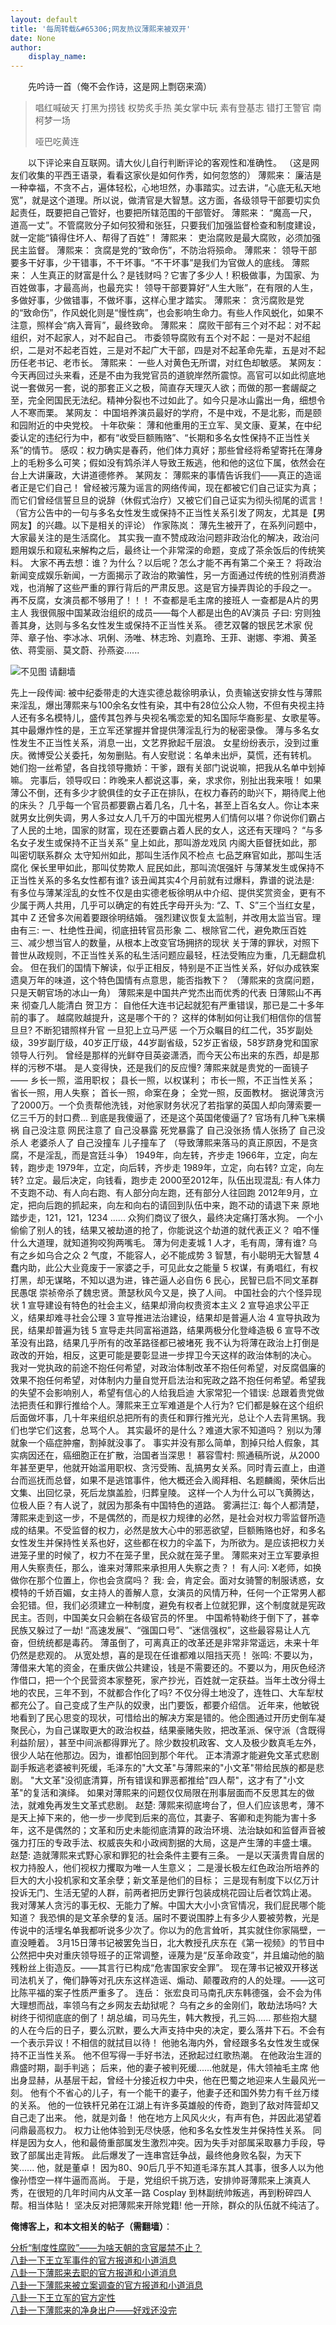 ```yaml
---
layout: default
title: '每周转载&#65306;网友热议薄熙来被双开'
date: None
author:
    display_name: 
---
```


　　先吟诗一首（俺不会作诗，这是网上剽窃来滴）  

> 唱红喊破天 打黑为捞钱 权势炙手热 美女掌中玩 素有登基志 错打王警官 南柯梦一场
> 
> 哑巴吃黄连

　　以下评论来自互联网。请大伙儿自行判断评论的客观性和准确性。 （这是网友们收集的平西王语录，看看这家伙是如何作秀，如何忽悠的） 薄熙来： 廉洁是一种幸福，不贪不占，遍体轻松，心地坦然，办事踏实。过去讲，“心底无私天地宽”，就是这个道理。所以说，做清官是大智慧。这方面，各级领导干部要切实负起责任，既要把自己管好，也要把所辖范围的干部管好。 薄熙来： “魔高一尺，道高一丈”。不管腐败分子如何狡猾和张狂，只要我们加强监督检查和制度建设，就一定能“镇得住坏人、帮得了百姓”！ 薄熙来： 吏治腐败是最大腐败，必须加强民主监督。 薄熙来： 贪腐是党的“致命伤”，不防治将殒命。 薄熙来： 领导干部要多干好事，少干错事，不干坏事。“不干坏事”是我们为官做人的底线。 薄熙来： 人生真正的财富是什么？是钱财吗？它害了多少人！积极做事，为国家、为百姓做事，才最高尚，也最充实！ 领导干部要算好“人生大账”，在有限的人生，多做好事，少做错事，不做坏事，这样心里才踏实。 薄熙来： 贪污腐败是党的“致命伤”，作风蜕化则是“慢性病”，也会影响生命力。有些人作风蜕化，如果不注意，照样会“病入膏肓”，最终致命。 薄熙来： 腐败干部有三个对不起：对不起组织，对不起家人，对不起自己。 市委领导腐败有五个对不起：一是对不起组织，二是对不起老百姓，三是对不起广大干部，四是对不起革命先辈，五是对不起历任老书记、老市长。 薄熙来： 一些人对黄色无所谓，对红色却敏感。 某网友： 今天再回过头来看，还是不由为我党官员的道貌岸然所震惊。高官可以如此彻底地说一套做另一套，说的那套正义之极，简直存天理灭人欲；而做的那一套龌龊之至，完全罔国民无法纪。精神分裂也不过如此了。如今只是冰山露出一角，细想令人不寒而栗。 某网友： 中国培养演员最好的学府，不是中戏，不是北影，而是颐和园附近的中央党校。 十年砍柴： 薄和他重用的王立军、吴文康、夏某，在中纪委认定的违纪行为中，都有“收受巨额贿赂”、“长期和多名女性保持不正当性关系”的情节。 感叹：权力确实是春药，他们体力真好；那些曾经将希望寄托在薄身上的毛粉多么可笑；假如没有鸩杀洋人导致王叛逃，他和他的这位下属，依然会在台上大讲廉政，大讲道德修养。 某网友： 薄熙来的事情告诉我们——真正的造谣者正是它们自己！ 曾经被污蔑为谣言的网络传闻，现在都被它们自己证实为真；而它们曾经信誓旦旦的说辞（休假式治疗）又被它们自己证实为彻头彻尾的谎言！  
（官方公告中的一句与多名女性发生或保持不正当性关系引发了网友，尤其是【男网友】的兴趣。以下是相关的评论） 作家陈岚： 薄先生被开了，在系列问题中，大家最关注的是生活腐化。 其实我一直不赞成政治问题非政治化的解决，政治问题用娱乐和窥私来解构之后，最终让一个非常深的命题，变成了茶余饭后的传统笑料。 大家不再去想：谁？为什么？以后呢？怎么才能不再有第二个亲王？ 将政治新闻变成娱乐新闻，一方面揭示了政治的欺骗性，另一方面通过传统的性别消费游戏，也消解了这些严重的罪行背后的严肃反思。这是官方操弄舆论的手段之一。 再不反腐，女演员都不够用了！！！ 不查都是毛主席的接班人 一查都是A片的男主人 我很佩服中国某政治组织的成员——每个人都是出色的AV演员 子曰: 穷则独善其身，达则与多名女性发生或保持不正当性关系。 德艺双馨的银民艺术家 倪萍、章子怡、李冰冰、巩俐、汤唯、林志玲、刘嘉玲、王菲、谢娜、李湘、黄圣依、蒋雯丽、莫文蔚、孙燕姿......

![不见图 请翻墙](https://lh6.googleusercontent.com/Ya9XJoY5mzOS6mCtoIxNDl9Q9c2FbETrcN-U4Ngj5It6-RKG4qlnw8Q6e73wcOfad5p-vSIAw4r9iYS_NMAPYoK-YAD3VdnpbQOAl-JPMUCah8XqXA)

先上一段传闻: 被中纪委带走的大连实德总裁徐明承认，负责输送安排女性与薄熙来淫乱，爆出薄熙来与100余名女性有染，其中有28位公众人物，不但有央视主持人还有多名模特儿，盛传其包养与央视名嘴恋爱的知名国际华裔影星、女歌星等。 其中最爆炸性的是，王立军还掌握并曾提供薄淫乱行为的秘密录像。 薄与多名女性发生不正当性关系，消息一出，文艺界掀起千层浪。 女星纷纷表示，没到过重庆。微博受公关委托，匆匆删贴。有人安慰说：名单未出炉，莫慌，还有转机。 她们抱一丝希望，各自找领导撒娇：干爹，跟有关部门说说嘛，把我从名单中划掉嘛。 完事后，领导叹曰：昨晚来人都说这事，亲，求求你，别扯出我来哦！ 如果薄公不倒，还有多少才貌俱佳的女子正在排队，在权力春药的助兴下，期待爬上他的床头？ 几乎每一个官员都要霸占着几名，几十名，甚至上百名女人。你让本来就男女比例失调，男人多过女人几千万的中国光棍男人们情何以堪？你说你们霸占了人民的土地，国家的财富，现在还要霸占着人民的女人，这还有天理吗？ “与多名女子发生或保持不正当关系” 皇上如此，那叫游龙戏凤 内阁大臣督抚如此，那叫密切联系群众 太守知州如此，那叫生活作风不检点 七品芝麻官如此，那叫生活腐化 保长里甲如此，那叫仗势欺人 屁民如此，那叫流氓强奸 与薄某发生或保持不正当性关系的多名女性都有谁? 该丑闻其实4个月前就有过爆料，靠谱的说法是: 有多位与薄某淫乱的女性不仅是由实德老板徐明从中介绍、提供奖赏资金，更有不少属于两人共用，几乎可以确定的有姓氏字母开头为: “Z、T、S”三个当红女星，其中 Z 还曾多次闹着要跟徐明结婚。 强烈建议恢复太监制，并改用太监当官。理由有三: 一、杜绝性丑闻，彻底扭转官员形象 二、根除官二代，避免欺压百姓 三、减少想当官人的数量，从根本上改变官场拥挤的现状 关于薄的罪状，对照下普世从政规则，不正当性关系的私生活问题应最轻，枉法受贿应为重，几无翻盘机会。 但在我们的国情下解读，似乎正相反，特别是不正当性关系，好似办成铁案遗臭万年的味道，这个特色国情有点意思，能否指教下？ （薄熙来的贪腐问题，只是天朝官场的冰山一角） 薄熙来是中国共产党杰出而优秀的代表 日薄熙山不再来 彻查几人能清白 贺卫方： 自他任大连书记起就犯有严重错误，那已是二十多年前的事了。 越腐败越提升，这是哪个干的？ 这样的体制如何让我们相信你的信誓旦旦? 不断犯错照样升官 一旦犯上立马严惩 一个万众瞩目的红二代，35岁副处级，39岁副厅级，40岁正厅级，44岁副省级，52岁正省级，58岁跻身党和国家领导人行列。 曾经是那样的光鲜夺目英姿潇洒，而今天公布出来的东西，却是那样的污秽不堪。 是人变得快，还是我们的反应慢? 薄熙来就是贵党的一面镜子—— 乡长一照，滥用职权； 县长一照，以权谋利； 市长一照，不正当性关系； 省长一照，用人失察； 首长一照，命案在身； 全党一照，反面教材。 据说薄贪污了2000万。一个负责帮他洗钱，对他家财务状况了若指掌的英国人却向薄索要一亿三千万的封口费... 到底是我傻逼了，还是这个英国佬傻逼了? 官场有几种飞来横祸 自己没注意 网民注意了 自己没暴露 死党暴露了 自己没张扬 情人张扬了 自己没杀人 老婆杀人了 自己没撞车 儿子撞车了 （导致薄熙来落马的真正原因，不是贪腐，不是淫乱，而是宫廷斗争） 1949年，向左转，齐步走 1966年，立定，向左转，跑步走 1979年，立定，向后转，齐步走 1989年，立定，向右转? 立定，向左转? 立定。最后决定，向钱看，跑步走 2000至2012年，队伍出现混乱: 有人体力不支跑不动、有人向右跑、有人部分向左跑，还有部分人往回跑 2012年9月，立定，把向后跑的抓起来，向左和向右的请回到队伍中来，跑不动的请退下来 原地踏步走，121，121，1234 ...... 众狗们商议了很久，最终决定痛打落水狗。 一个小偷偷了别人的钱，结果又被劫道的抢了，你能说这个劫道的就代表正义？ 咱不懂什么大道理，就知道狗咬狗两嘴毛。 薄为何走麦城 1 人才，毛有周，薄有谁? 乌有之乡如乌合之众 2 气度，不能容人，必不能成势 3 智慧，有小聪明无大智慧 4 蠢内助，此公大业竟废于一家婆之手，可见此女之能量 5 权谋，有勇唱红，有权打黑，却无谋略，不知以退为进，锋芒逼人必自伤 6 民心，民智已启不同文革群民愚氓 崇祯帝杀了魏忠贤。萧瑟秋风今又是，换了人间。 中国社会的六个怪异现状 1 宣导建设有特色的社会主义，结果却滑向权贵资本主义 2 宣导追求公平正义，结果却难寻社会公理 3 宣导推进法治建设，结果却是普遍人治 4 宣导执政为民，结果却普遍为钱 5 宣导走共同富裕道路，结果两极分化登峰造极 6 宣导不改革没有出路，结果几乎所有的改革路径都已被堵死 我不认为将薄在政治上打倒是政改的开始，相反，这更可能是要彰显进一步捍卫今天这样的政治体制的决心。 我对一党执政的前途不抱任何希望，对政治体制改革不抱任何希望，对反腐倡廉的效果不抱任何希望，对体制内力量自觉开启法治和宪政之路不抱任何希望。希望我的失望不会影响别人，希望有信心的人给我启迪 大家常犯一个错误: 总跟着贵党做法把责任和罪行推给个人。薄熙来王立军难道是个人行为? 它们都是躲在这个组织后面做坏事，几十年来组织总把所有的责任和罪行推光光，总让个人去背黑锅。我们也学它们这套，总骂个人。 其实最坏的是什么？难道大家不知道吗？ 别以为薄就象一个癌症肿瘤，割掉就没事了。 事实并没有那么简单，割掉只给人假象，其实病因还在，癌细胞正在扩散，治国者当深思！ 慕容雪村: 照通稿所说，从2000年甚至更早，他就开始滥用职权、贪污受贿、乱搞男女关系。同时青云直上，由道台而巡抚而总督，如果不是逃馆事件，他大概还会入阁拜相、名题麟阁，荣休后出文集、出回忆录，死后龙旗盖脸，归葬皇陵。 这样一个人为什么可以飞黄腾达，位极人臣？有人说了，就因为那条有中国特色的道路。 雾满拦江: 每个人都清楚，薄熙来走到这一步，不是偶然的，而是权力规律的必然，是社会对权力零监督所造成的结果。不受监督的权力，必然是放大心中的邪恶欲望，巨额贿赂也好，和多名女性发生并保持性关系也好，这些都在权力的伞盖下，为所欲为。是应该把权力关进笼子里的时候了，权力不在笼子里，民众就在笼子里。 薄熙来对王立军要承担用人失察责任，那么，谁来对薄熙来承担用人失察之责？！ 有人问: X老师，如换做你在那个位置上，你也会贪腐吗？ 我: 会，肯定会。面对女骑警的制服诱惑，女模特的千娇百媚，女主持人的善解人意，女演员的风情万种，任何一个正常男人都会犯错。但，我们必须建立一种制度，避免有权者上位就犯罪，这个制度就是宪政民主。否则，中国美女只会躺在各级官员的怀里。 中国希特勒终于倒下了，甚幸民族又躲过了一劫! “高速发展”、“强国口号”、“迷信强权”，这些最容易让人亢奋，但统统都是毒药。 薄虽倒了，可离真正的改革还是非常非常遥远，未来十年仍然是悲观的。 从宽处想，喜的是现在任谁都难以阻挡天亮！ 张鸣: 不要以为，薄借来大笔的资金，在重庆做公共建设，钱是不需要还的。不要以为，用灰色经济作借口，把一个个民营资本家整死，家产抄光，百姓就一定获益。当年土改分得土地的农民，三年不到，不就都合作化了吗? 不仅分得土地没了，连牲口、大车犁杖都充公了。自己变成了生产队的奴隶，出门要饭，都要介绍信。 近年来，他敏锐地看到了民心思变的现状，可惜给出的解决方案是错的。他企图通过开历史倒车凝聚民心，为自己谋取更大的政治权益，结果豪赌失败，把改革派、保守派（含既得利益阶层），甚至中间派都得罪光了。除少数投机政客、文人及极少数真毛左外，很少人站在他那边。因为，谁都怕回到那个年代。 正本清源才能避免文革式悲剧 副手叛逃老婆被判死缓，毛泽东的"大文革"与薄熙来的"小文革"带给民族的都是悲剧。 "大文革"没彻底清算，所有错误和罪恶都推给"四人帮"，这才有了"小文革"的复活和演绎。 如果对薄熙来的问题仅仅局限在刑事层面而不反思其左的做法，就难免再发生文革式悲剧。 赵楚: 薄熙来彻底垮台了，但人们应该思考，薄不是天上掉下来的，他一步一步爬到后来的高位，其妻子、客卿和走狗能为害十多年，这不是偶然的；文革和历史未能彻底清算的政治环境、法治缺如和监督声音被强力打压的专政手法、权威丧失和小政阀割据的大局，这是产生薄的丰盛土壤。 赵楚: 造就薄熙来式野心家和罪犯的社会条件主要有三条。 一是以天潢贵胄自居的权力持股人，他们视权力攫取为唯一人生意义； 二是漫长极左红色政治所培养的巨大的大小投机家和文革余孽；新文革是他们的目标； 三是现有制度下以亿万计投诉无门、生活无望的人群，前两者把历史罪行包装成桃花园让后者饮鸩止渴。 我对薄某人贪污的事无权、无能力了解。中国大大小小贪官情况，我们屁民哪个能知道？ 我恐惧的是文革余孽的复活。届时不要说围脖上有多少人要被劳教，光是传说中的活埋名单我都听说多少次了。你以为的危言耸听，其实就住你家隔壁，一直没睡着。 3月15日薄书记被罢免当日，北大教授孔庆东在《第一视频》的节目中公然把中央对重庆领导班子的正常调整，诬蔑为是“反革命政变”，并且煸动他的脑残粉丝上街造反。——其言行已构成“危害国家安全罪”。 现在薄书记被双开移送司法机关了，俺们静等对孔庆东这样造谣、煽动、颠覆政府的人的处理。——这可比陈平福的案子性质严重多了。 连岳： 张宏良司马南孔庆东韩德强，会不会为伟大理想而战，率领乌有之乡网友去劫狱呢？ 乌有之乡的金刚们，敢劫法场吗? 大树终于彻彻底底的倒了！胡总编，司马先生，韩大教授，孔三妈...... 那些抱大腿的人在今后的日子，要么沉默，要么大声支持中央的决定，要么落井下石。不会有一个表示异议！不相信的就拭目以待！ 他驰名海内外，曾经跟多名女性发生或保持不正当性关系。 他不但写得一手好书法，还掀起过红歌热潮。 在他政治生涯的鼎盛时期，副手判逃； 后来，他的妻子被判死缓......他就是，伟大领袖毛主席 他出身显赫，从基层干起，曾经十分接近权力中央，他在巴蜀之地迎来人生最风光一刻。 他有个不省心的儿子，有一个能干的妻子，他妻子还和国外势力有千丝万缕的关系。 他的一位铁杆兄弟在江湖上有许多英雄般的传奇，跑到了敌对阵营却又自己走了出来。 他，就是刘备！ 他在地方上风风火火，有声有色，并因此渴望着问鼎最高权力。 权力让他体验到无尽快感，他和多名女性发生并保持性关系。 同样是因为女人，他和最倚重部属发生激烈冲突。因为失手对部属采取暴力手段，导致了部属出走背叛。 此后爆发了一连串宫廷争战，最终他身败名裂，为天下笑...... 他，就是董卓！ 因为80、90后几乎不知道毛泽东其人其事，很多人以为他像孙悟空一样牛逼而高尚。 于是，党组织千挑万选，安排帅哥薄熙来上演真人秀，在很短的几年时间内从文革一路 Cosplay 到林副统帅叛逃，再到粉碎四人帮。相当体贴！ 坚决反对把薄熙来开除党籍! 他一开除，群众的队伍就不纯洁了。

**俺博客上，和本文相关的帖子（需翻墙）**：

  
[分析“制度性腐败”——为啥天朝的贪官屡禁不止？](https://program-think.blogspot.com/2014/07/corruption-and-form-of-government.html)  
[八卦一下王立军事件的官方报道和小道消息](https://program-think.blogspot.com/2012/02/wang-lijun-incident.html)  
[八卦一下薄熙来去职的官方报道和小道消息](https://program-think.blogspot.com/2012/03/bo-xilai-removed-chongqing-party-post.html)  
[八卦一下薄熙来被立案调查的官方报道和小道消息](https://program-think.blogspot.com/2012/04/bo-xilai-purged-from-party-posts.html)  
[八卦一下王立军的官方定性](https://program-think.blogspot.com/2012/09/sentencing-of-wang-lijun.html)  
[八卦一下薄熙来的净身出户——好戏还没完](https://program-think.blogspot.com/2012/09/bo-xilai-expelled-from-ccp.html)

